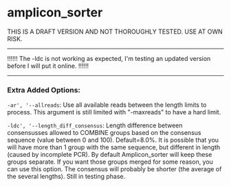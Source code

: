 
# amplicon_sorter

THIS IS A DRAFT VERSION AND NOT THOROUGHLY TESTED.  USE AT OWN RISK.
______________________________________________________________________________________________________________
!!!!!! The -ldc is not working as expected, I'm testing an updated version before I will put it online. !!!!!!
_______________________________________________________________________________________________________________

### Extra Added Options:

`-ar', '--allreads`: Use all available reads between the length limits to process.  This argument is still limited with "-maxreads" to have a hard limit.

`-ldc', '--length_diff_consensus`: Length difference between consensusses allowed to COMBINE groups based on the consensus sequence (value between 0 and 100). Default=8.0%.  It is possible that you will have more than 1 group with the same sequence, but different in length (caused by incomplete PCR).  By default Amplicon_sorter will keep these groups separate.  If you want those groups merged for some reason, you can use this option.  The consensus will probably be shorter (the average of the several lengths).  Still in testing phase.



